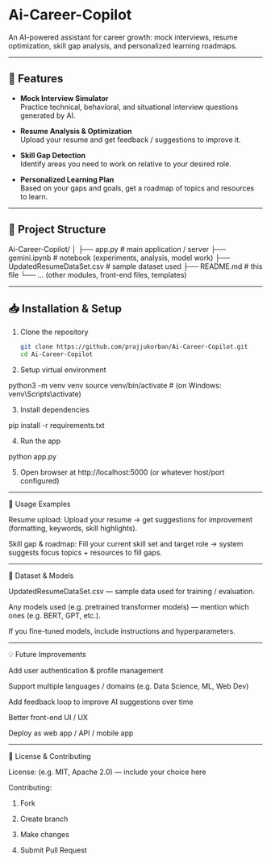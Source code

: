 # Ai-Career-Copilot

An AI-powered assistant for career growth: mock interviews, resume optimization, skill gap analysis, and personalized learning roadmaps.

---

## 🚀 Features

- **Mock Interview Simulator**  
  Practice technical, behavioral, and situational interview questions generated by AI.

- **Resume Analysis & Optimization**  
  Upload your resume and get feedback / suggestions to improve it.

- **Skill Gap Detection**  
  Identify areas you need to work on relative to your desired role.

- **Personalized Learning Plan**  
  Based on your gaps and goals, get a roadmap of topics and resources to learn.

---

## 📂 Project Structure

Ai-Career-Copilot/ │ ├── app.py                  # main application / server ├── gemini.ipynb            # notebook (experiments, analysis, model work) ├── UpdatedResumeDataSet.csv # sample dataset used ├── README.md               # this file └── … (other modules, front-end files, templates)


---

## 📥 Installation & Setup

1. Clone the repository  
   ```bash
   git clone https://github.com/prajjukorban/Ai-Career-Copilot.git
   cd Ai-Career-Copilot

2. Setup virtual environment

python3 -m venv venv
source venv/bin/activate     # (on Windows: venv\Scripts\activate)


3. Install dependencies

pip install -r requirements.txt


4. Run the app

python app.py


5. Open browser at http://localhost:5000 (or whatever host/port configured)




---

🧪 Usage Examples

Resume upload:
Upload your resume → get suggestions for improvement (formatting, keywords, skill highlights).

Skill gap & roadmap:
Fill your current skill set and target role → system suggests focus topics + resources to fill gaps.



---

📝 Dataset & Models

UpdatedResumeDataSet.csv — sample data used for training / evaluation.

Any models used (e.g. pretrained transformer models) — mention which ones (e.g. BERT, GPT, etc.).

If you fine-tuned models, include instructions and hyperparameters.



---

💡 Future Improvements

Add user authentication & profile management

Support multiple languages / domains (e.g. Data Science, ML, Web Dev)

Add feedback loop to improve AI suggestions over time

Better front-end UI / UX

Deploy as web app / API / mobile app



---

📄 License & Contributing

License: (e.g. MIT, Apache 2.0) — include your choice here

Contributing:

1. Fork


2. Create branch


3. Make changes


4. Submit Pull Request




